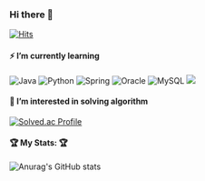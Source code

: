 ### Hi there 👋
[![Hits](https://hits.seeyoufarm.com/api/count/incr/badge.svg?url=https%3A%2F%2Fgithub.com%2FjisooHong&count_bg=%23C83DC6&title_bg=%23B2D54F&icon=smugmug.svg&icon_color=%23E7E7E7&title=%EC%9D%B8%EA%B8%B0%EC%9F%81%EC%9D%B4%EC%9D%98+%EC%82%B6&edge_flat=false)](https://hits.seeyoufarm.com)

#### ⚡ I’m currently learning 
![Java](https://img.shields.io/badge/java-%23ED8B00.svg?style=for-the-badge&logo=java&logoColor=white) ![Python](https://img.shields.io/badge/python-3670A0?style=for-the-badge&logo=python&logoColor=ffdd54) ![Spring](https://img.shields.io/badge/spring-%236DB33F.svg?style=for-the-badge&logo=spring&logoColor=white) ![Oracle](https://img.shields.io/badge/Oracle-F80000?style=for-the-badge&logo=oracle&logoColor=white)    ![MySQL](https://img.shields.io/badge/mysql-%2300f.svg?style=for-the-badge&logo=mysql&logoColor=white) <img src="https://img.shields.io/badge/django-092E20?style=for-the-badge&logo=django&logoColor=white">



#### 🌱 I’m interested in solving algorithm
[![Solved.ac Profile](http://mazassumnida.wtf/api/v2/generate_badge?boj=ghdwltn0204)](https://solved.ac/ghdwltn0204/)



####  🏆 My Stats: 🏆
![Anurag's GitHub stats](https://github-readme-stats.vercel.app/api?username=jisoohong&show_icons=true&theme=radical)
</center>

<!---
jisooHong/jisooHong is a ✨ special ✨ repository because its `README.md` (this file) appears on your GitHub profile.
You can click the Preview link to take a look at your changes.
--->
